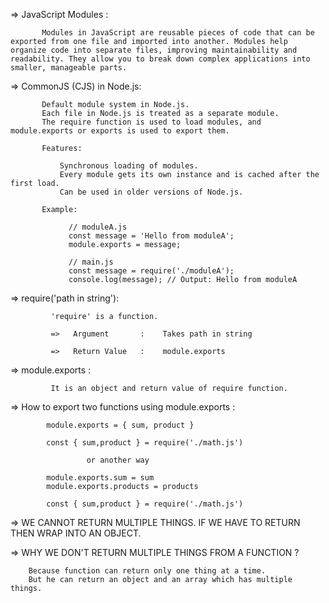 =>    JavaScript Modules :

           Modules in JavaScript are reusable pieces of code that can be exported from one file and imported into another. Modules help organize code into separate files, improving maintainability and readability. They allow you to break down complex applications into smaller, manageable parts.

=>    CommonJS (CJS) in Node.js:

           Default module system in Node.js.
           Each file in Node.js is treated as a separate module.
           The require function is used to load modules, and module.exports or exports is used to export them.

           Features:

               Synchronous loading of modules.
               Every module gets its own instance and is cached after the first load.
               Can be used in older versions of Node.js.

           Example:

                 // moduleA.js
                 const message = 'Hello from moduleA';
                 module.exports = message;

                 // main.js
                 const message = require('./moduleA');
                 console.log(message); // Output: Hello from moduleA



=>    require('path in string'):

             'require' is a function.

             =>   Argument       :    Takes path in string

             =>   Return Value   :    module.exports


=>    module.exports :

             It is an object and return value of require function.


=>    How to export two functions using module.exports :

            module.exports = { sum, product }

            const { sum,product } = require('./math.js')

                     or another way

            module.exports.sum = sum
            module.exports.products = products

            const { sum,product } = require('./math.js')


=>   WE CANNOT RETURN MULTIPLE THINGS. IF WE HAVE TO RETURN THEN WRAP INTO AN OBJECT.


=>   WHY WE DON'T RETURN MULTIPLE THINGS FROM A FUNCTION ? 

        Because function can return only one thing at a time.
        But he can return an object and an array which has multiple things.



        